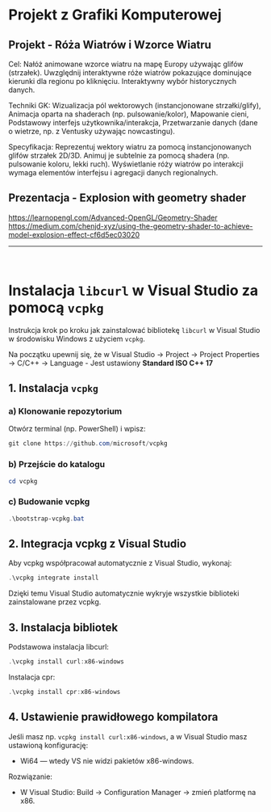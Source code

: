 # Projekt z Grafiki Komputerowej

## Projekt - Róża Wiatrów i Wzorce Wiatru

Cel: Nałóż animowane wzorce wiatru na mapę Europy używając glifów (strzałek). Uwzględnij interaktywne róże wiatrów pokazujące dominujące kierunki dla regionu po kliknięciu. Interaktywny wybór historycznych danych.

Techniki GK: Wizualizacja pól wektorowych (instancjonowane strzałki/glify), Animacja oparta na shaderach (np. pulsowanie/kolor), Mapowanie cieni, Podstawowy interfejs użytkownika/interakcja, Przetwarzanie danych (dane o wietrze, np. z Ventusky używając nowcastingu).

Specyfikacja: Reprezentuj wektory wiatru za pomocą instancjonowanych glifów strzałek 2D/3D. Animuj je subtelnie za pomocą shadera (np. pulsowanie koloru, lekki ruch). Wyświetlanie róży wiatrów po interakcji wymaga elementów interfejsu i agregacji danych regionalnych.

## Prezentacja - Explosion with geometry shader

https://learnopengl.com/Advanced-OpenGL/Geometry-Shader
https://medium.com/chenjd-xyz/using-the-geometry-shader-to-achieve-model-explosion-effect-cf6d5ec03020

---

<br>

# Instalacja `libcurl` w Visual Studio za pomocą `vcpkg`

Instrukcja krok po kroku jak zainstalować bibliotekę `libcurl` w Visual Studio w środowisku Windows z użyciem `vcpkg`.

Na początku upewnij się, że w Visual Studio → Project → Project Properties → C/C++ → Language - Jest ustawiony **Standard ISO C++ 17**

## 1️. Instalacja `vcpkg`

### a) Klonowanie repozytorium

Otwórz terminal (np. PowerShell) i wpisz:

```powershell
git clone https://github.com/microsoft/vcpkg
```

### b) Przejście do katalogu

```powershell
cd vcpkg
```

### c) Budowanie vcpkg

```powershell
.\bootstrap-vcpkg.bat
```

## 2. Integracja vcpkg z Visual Studio

Aby vcpkg współpracował automatycznie z Visual Studio, wykonaj:

```powershell
.\vcpkg integrate install
```

Dzięki temu Visual Studio automatycznie wykryje wszystkie biblioteki zainstalowane przez vcpkg.

## 3. Instalacja bibliotek

Podstawowa instalacja libcurl:

```powershell
.\vcpkg install curl:x86-windows
```

Instalacja cpr:

```powershell
.\vcpkg install cpr:x86-windows
```

## 4. Ustawienie prawidłowego kompilatora

Jeśli masz np. `vcpkg install curl:x86-windows`, a w Visual Studio masz ustawioną konfigurację:

- Wi64 — wtedy VS nie widzi pakietów x86-windows.

Rozwiązanie:

- W Visual Studio:
  Build → Configuration Manager → zmień platformę na x86.
